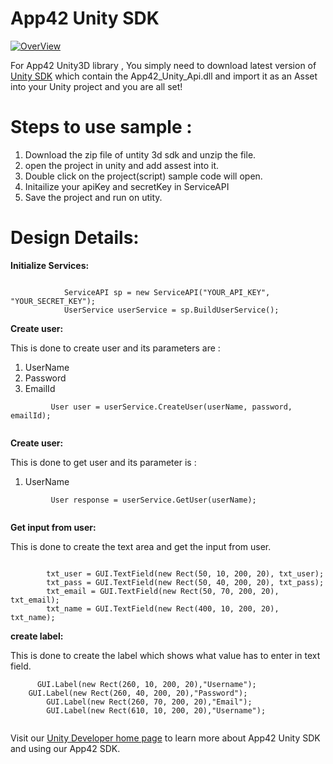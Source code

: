 App42 Unity SDK
===============

[![OverView](http://www.shephertz.com/images/logo/app42_cloud.png)](http://api.shephertz.com/)

For App42 Unity3D library , You simply need to download latest version of [Unity SDK](https://github.com/shephertz/App42_Unity3D_SDK/raw/master/1.0/App42_Unity_SDK_1.0.zip) which contain the App42_Unity_Api.dll and import it as an Asset into your Unity project 
and you are all set!

# Steps to use sample : 
1. Download the zip file of untity 3d sdk and unzip the file.
2. open the project in unity and add assest into it.
3. Double click on the project(script) sample code will open.
4. Initailize your apiKey and secretKey in ServiceAPI
5. Save the project and run on utity.

# Design Details:

__Initialize Services:__

```

            ServiceAPI sp = new ServiceAPI("YOUR_API_KEY", "YOUR_SECRET_KEY");
            UserService userService = sp.BuildUserService();

```

__Create user:__

This is done to create user and its parameters are :
1. UserName
2. Password
3. EmailId

```
         User user = userService.CreateUser(userName, password, emailId);
         
```

__Create user:__

This is done to get user and its parameter is :
1. UserName


```
         User response = userService.GetUser(userName);
         
```

__Get input from user:__

This is done to create the text area and get the input from user.

```

        txt_user = GUI.TextField(new Rect(50, 10, 200, 20), txt_user);
        txt_pass = GUI.TextField(new Rect(50, 40, 200, 20), txt_pass);
        txt_email = GUI.TextField(new Rect(50, 70, 200, 20), txt_email);
        txt_name = GUI.TextField(new Rect(400, 10, 200, 20), txt_name);
```


__create label:__

This is done to create the label which shows what value has to enter in text field.

```
      GUI.Label(new Rect(260, 10, 200, 20),"Username");
   	GUI.Label(new Rect(260, 40, 200, 20),"Password");
		GUI.Label(new Rect(260, 70, 200, 20),"Email");
		GUI.Label(new Rect(610, 10, 200, 20),"Username");
      
```


Visit our [Unity Developer home page](https://github.com/shephertz/App42_Unity3D_SDK/wiki/Unity-Home) to learn more about App42 Unity SDK and using our App42 SDK.
